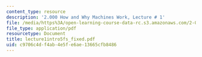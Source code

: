 ```yaml
---
content_type: resource
description: '2.000 How and Why Machines Work, Lecture # 1'
file: /media/https%3A/open-learning-course-data-rc.s3.amazonaws.com/2-000-how-and-why-machines-work-spring-2002/c9706c4df4ab4e5fe6ae13665cfb8486_lecture1intro5fs_fixed.pdf
file_type: application/pdf
resourcetype: Document
title: lecture1intro5fs_fixed.pdf
uid: c9706c4d-f4ab-4e5f-e6ae-13665cfb8486
---
```

